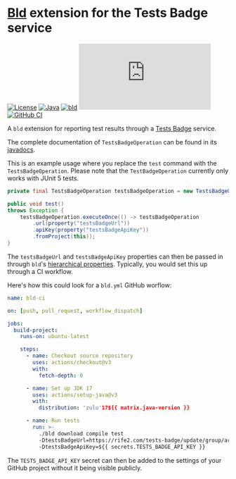 # [Bld](https://github.com/rife2/rife2/wiki/What-Is-Bld) extension for the Tests Badge service

[![License](https://img.shields.io/badge/license-Apache%20License%202.0-blue.svg)](https://opensource.org/licenses/Apache-2.0)
[![Java](https://img.shields.io/badge/java-17%2B-blue)](https://www.oracle.com/java/technologies/javase/jdk17-archive-downloads.html)
[![bld](https://img.shields.io/badge/2.0.1-FA9052?label=bld&labelColor=2392FF)](https://rife2.com/bld)
[![Release](https://flat.badgen.net/maven/v/metadata-url/https:/repo.rife2.com/releases/com/uwyn/rife2/bld-tests-badge/maven-metadata.xml)](https://repo.rife2.com/#/releases/com/uwyn/rife2/bld-tests-badge)
[![GitHub CI](https://github.com/rife2/bld-tests-badge/actions/workflows/bld.yml/badge.svg)](https://github.com/rife2/bld-tests-badge/actions/workflows/bld.yml)

A `bld` extension for reporting test results through a
[Tests Badge](https://github.com/rife2/tests-badge) service.

The complete documentation of `TestsBadgeOperation` can be found in its [javadocs](https://rife2.github.io/bld-tests-badge/rife/bld/extension/TestsBadgeOperation.html).

This is an example usage where you replace the `test` command with the
`TestsBadgeOperation`. Please note that the `TestBadgeOperation` currently
only works with JUnit 5 tests.

```java
private final TestsBadgeOperation testsBadgeOperation = new TestsBadgeOperation();

public void test()
throws Exception {
    testsBadgeOperation.executeOnce(() -> testsBadgeOperation
        .url(property("testsBadgeUrl"))
        .apiKey(property("testsBadgeApiKey"))
        .fromProject(this));
}
```

The `testsBadgeUrl` and `testsBadgeApiKey` properties can then be passed in
through `bld`'s [hierarchical properties](https://github.com/rife2/rife2/wiki/Bld-Sensitive-and-Common-Data).
Typically, you would set this up through a CI workflow.

Here's how this could look for a `bld.yml` GitHub worflow:

```yaml
name: bld-ci

on: [push, pull_request, workflow_dispatch]

jobs:
  build-project:
    runs-on: ubuntu-latest

    steps:
      - name: Checkout source repository
        uses: actions/checkout@v3
        with:
          fetch-depth: 0

      - name: Set up JDK 17
        uses: actions/setup-java@v3
        with:
          distribution: 'zulu'17${{ matrix.java-version }}

      - name: Run tests
        run: >-
          ./bld download compile test
          -DtestsBadgeUrl=https://rife2.com/tests-badge/update/group/artifact
          -DtestsBadgeApiKey=${{ secrets.TESTS_BADGE_API_KEY }}
```

The `TESTS_BADGE_API_KEY` secret can then be added to the settings of your
GitHub project without it being visible publicly.